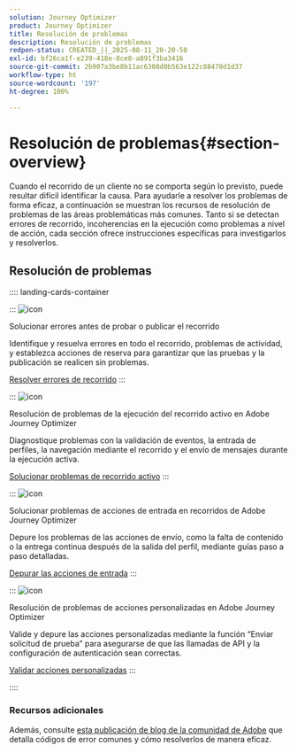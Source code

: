 ```yaml
---
solution: Journey Optimizer
product: Journey Optimizer
title: Resolución de problemas
description: Resolución de problemas
redpen-status: CREATED_||_2025-08-11_20-20-50
exl-id: bf26ca1f-e239-418e-8ce8-a891f3ba3416
source-git-commit: 2b907a3be8b11ac6308d0b563e122c88478d1d37
workflow-type: ht
source-wordcount: '197'
ht-degree: 100%

---
```


# Resolución de problemas{#section-overview}

Cuando el recorrido de un cliente no se comporta según lo previsto, puede resultar difícil identificar la causa. Para ayudarle a resolver los problemas de forma eficaz, a continuación se muestran los recursos de resolución de problemas de las áreas problemáticas más comunes. Tanto si se detectan errores de recorrido, incoherencias en la ejecución como problemas a nivel de acción, cada sección ofrece instrucciones específicas para investigarlos y resolverlos.

## Resolución de problemas

:::: landing-cards-container

:::
![icon](https://cdn.experienceleague.adobe.com/icons/list-check.svg)

Solucionar errores antes de probar o publicar el recorrido

Identifique y resuelva errores en todo el recorrido, problemas de actividad, y establezca acciones de reserva para garantizar que las pruebas y la publicación se realicen sin problemas.

[Resolver errores de recorrido](../using/building-journeys/troubleshooting.md)
:::

:::
![icon](https://cdn.experienceleague.adobe.com/icons/code-branch.svg)

Resolución de problemas de la ejecución del recorrido activo en Adobe Journey Optimizer

Diagnostique problemas con la validación de eventos, la entrada de perfiles, la navegación mediante el recorrido y el envío de mensajes durante la ejecución activa.

[Solucionar problemas de recorrido activo](../using/building-journeys/troubleshooting-execution.md)
:::

:::
![icon](https://cdn.experienceleague.adobe.com/icons/puzzle-piece.svg)

Solucionar problemas de acciones de entrada en recorridos de Adobe Journey Optimizer

Depure los problemas de las acciones de envío, como la falta de contenido o la entrega continua después de la salida del perfil, mediante guías paso a paso detalladas.

[Depurar las acciones de entrada](../using/building-journeys/troubleshooting-inbound.md)
:::

:::
![icon](https://cdn.experienceleague.adobe.com/icons/gear.svg)

Resolución de problemas de acciones personalizadas en Adobe Journey Optimizer

Valide y depure las acciones personalizadas mediante la función “Enviar solicitud de prueba” para asegurarse de que las llamadas de API y la configuración de autenticación sean correctas.

[Validar acciones personalizadas](../using/action/troubleshoot-custom-action.md)
:::

::::

### Recursos adicionales

Además, consulte [esta publicación de blog de la comunidad de Adobe](https://experienceleaguecommunities.adobe.com/t5/journey-optimizer-blogs/demystifying-adobe-journey-optimizer-error-codes-root-causes-and/ba-p/760884) que detalla códigos de error comunes y cómo resolverlos de manera eficaz.
